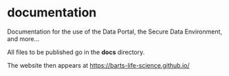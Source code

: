# documentation
Documentation for the use of the Data Portal, the Secure Data Environment, and more...

All files to be published go in the **docs** directory.

The website then appears at https://barts-life-science.github.io/
